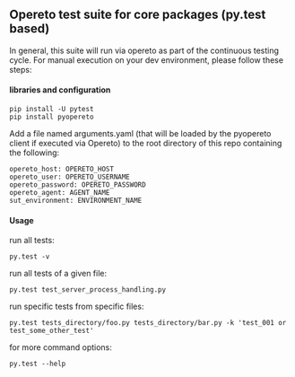 ## Opereto test suite for core packages (py.test based)
In general, this suite will run via opereto as part of the continuous testing cycle. For manual execution on your dev environment, please follow these steps:

#### libraries and configuration 

```
pip install -U pytest
pip install pyopereto
```

Add a file named arguments.yaml (that will be loaded by the pyopereto client if executed via Opereto) to the root directory of this repo containing the following:
```
opereto_host: OPERETO_HOST
opereto_user: OPERETO_USERNAME
opereto_password: OPERETO_PASSWORD
opereto_agent: AGENT_NAME
sut_environment: ENVIRONMENT_NAME

```

#### Usage
run all tests:
```
py.test -v
```

run all tests of a given file:
```
py.test test_server_process_handling.py
```

run specific tests from specific files:
```
py.test tests_directory/foo.py tests_directory/bar.py -k 'test_001 or test_some_other_test'
```

for more command options:
```
py.test --help
```
